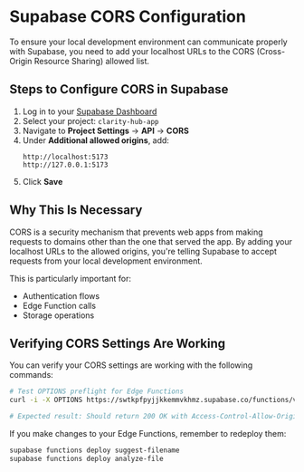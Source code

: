 # Supabase CORS Configuration

To ensure your local development environment can communicate properly with Supabase, you need to add your localhost URLs to the CORS (Cross-Origin Resource Sharing) allowed list.

## Steps to Configure CORS in Supabase

1. Log in to your [Supabase Dashboard](https://app.supabase.com)
2. Select your project: `clarity-hub-app`
3. Navigate to **Project Settings** → **API** → **CORS**
4. Under **Additional allowed origins**, add:
   ```
   http://localhost:5173
   http://127.0.0.1:5173
   ```
5. Click **Save**

## Why This Is Necessary

CORS is a security mechanism that prevents web apps from making requests to domains other than the one that served the app. By adding your localhost URLs to the allowed origins, you're telling Supabase to accept requests from your local development environment.

This is particularly important for:
- Authentication flows
- Edge Function calls
- Storage operations

## Verifying CORS Settings Are Working

You can verify your CORS settings are working with the following commands:

```bash
# Test OPTIONS preflight for Edge Functions
curl -i -X OPTIONS https://swtkpfpyjjkkemmvkhmz.supabase.co/functions/v1/suggest-filename

# Expected result: Should return 200 OK with Access-Control-Allow-Origin header
```

If you make changes to your Edge Functions, remember to redeploy them:

```bash
supabase functions deploy suggest-filename
supabase functions deploy analyze-file
``` 